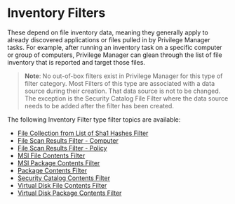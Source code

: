 [title]: # (Inventory)
[tags]: # (filter types)
[priority]: # (1)
# Inventory Filters

These depend on file inventory data, meaning they generally apply to already discovered applications or files pulled in by Privilege Manager tasks. For example, after running an inventory task on a specific computer or group of computers, Privilege Manager can glean through the list of file inventory that is reported and target those files. 

>**Note**:
>No out-of-box filters exist in Privilege Manager for this type of filter category. Most Filters of this type are associated with a data source during their creation. That data source is not to be changed. The exception is the Security Catalog File Filter where the data source needs to be added after the filter has been created.

The following Inventory Filter type filter topics are available:

* [File Collection from List of Sha1 Hashes Filter](file-collect-list-sha1-hash.md)
* [File Scan Results Filter - Computer](file-scan-results-comp.md)
* [File Scan Results Filter - Policy](file-scan-results-pol.md)
* [MSI File Contents Filter](msi-file-contents.md)
* [MSI Package Contents Filter](msi-package-contents.md)
* [Package Contents Filter](package-contents.md)
* [Security Catalog Contents Filter](security-cat-contents.md)
* [Virtual Disk File Contents Filter](virtual-disk-file-contents.md)
* [Virtual Disk Package Contents Filter](virtual-disk-package-contents.md)